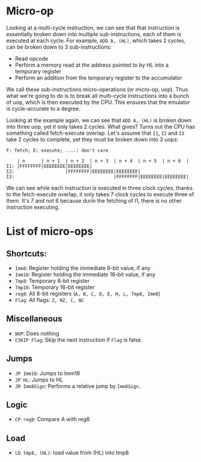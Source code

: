 # Micro-op

Looking at a multi-cycle instruction, we can see that that instruction is
essentially broken down into multiple sub-instructions, each of them is executed
at each cycle. For example, `ADD A, (HL)`, which takes 2 cycles, can be broken
down to 3 sub-instructions:
* Read opcode
* Perform a memory read at the address pointed to by HL into a temporary
  register
* Perform an addition from the temporary register to the accumulator

We call these sub-instructions micro-operations (or micro-op, uop). Thus
what we're going to do is to break all multi-cycle instructions into a bunch
of uop, which is then executed by the CPU. This ensures that the emulator is
cycle-accurate to a degree.

Looking at the example again, we can see that `ADD A, (HL)` is broken down into
three uop, yet it only takes 2 cycles. What gives? Turns out the CPU has
something called fetch-execute overlap. Let's assume that `I1`, `I2` and `I3`
take 2 cycles to complete, yet they must be broken down into 3 uops:
```
F: fetch; E: execute; ....: don't care

    | n      | n + 1  | n + 2  | n + 3  | n + 4  | n + 5  | n + 6  |
I1: |FFFFFFFF|EEEEEEEE|EEEEEEEE|
I2:                   |FFFFFFFF|EEEEEEEE|EEEEEEEE|
I3:                                     |FFFFFFFF|EEEEEEEE|EEEEEEEE|
```

We can see while each instruction is executed in three clock cycles, thanks to
the fetch-execute overlap, it only takes 7 clock cycles to execute three of them.
It's 7 and not 6 because durin the fetching of I1, there is no other instruction
executing.

# List of micro-ops

## Shortcuts:
* `Imm8`: Register holding the immediate 8-bit value, if any
* `Imm16`: Register holding the immediate 16-bit value, if any
* `Tmp8`: Temporary 8-bit register
* `Tmp16`: Temporary 16-bit register
* `reg8`: All 8-bit registers (`A, B, C, D, E, H, L, Tmp8, Imm8`)
* `Flag`: All flags: `Z, NZ, C, NC`

## Miscellaneous
* `NOP`: Does nothing
* `CSKIP Flag`: Skip the next instruction if `Flag` is false.

## Jumps
* `JP Imm16`: Jumps to Imm16
* `JP HL`: Jumps to HL
* `JR Imm8Sign`: Performs a relative jump by `Imm8Sign`.

## Logic
* `CP reg8`: Compare A with reg8

## Load
* `LD tmp8, (HL)`: load value from (HL) into tmp8
